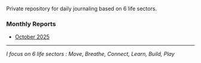 Private repository for daily journaling based on 6 life sectors.

### Monthly Reports
- [October 2025](2025-10-october.md)

---
*I focus on 6 life sectors : Move, Breathe, Connect, Learn, Build, Play*